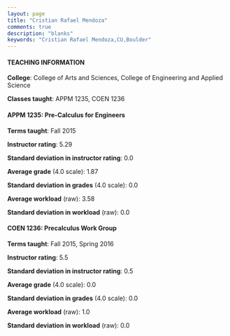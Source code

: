 ```yaml
---
layout: page
title: "Cristian Rafael Mendoza" 
comments: true
description: "blanks"
keywords: "Cristian Rafael Mendoza,CU,Boulder"
---
```

<head>
<script src="https://ajax.googleapis.com/ajax/libs/jquery/2.1.3/jquery.min.js"></script>
<script src="https://dl.dropboxusercontent.com/s/pc42nxpaw1ea4o9/highcharts.js?dl=0"></script>
<!-- <script src="../assets/js/highcharts.js"></script> -->
<style type="text/css">@font-face {
	font-family: "Bebas Neue";
	src: url(https://www.filehosting.org/file/details/544349/BebasNeue Regular.otf) format("opentype");
	}
	h1.Bebas { 
		font-family: "Bebas Neue", Verdana, Tahoma;
	}
</style>
</head>
	   
#### TEACHING INFORMATION

**College**: College of Arts and Sciences, College of Engineering and Applied Science

**Classes taught**: APPM 1235, COEN 1236

#### APPM 1235: Pre-Calculus for Engineers

**Terms taught**: Fall 2015

**Instructor rating**: 5.29

**Standard deviation in instructor rating**: 0.0

**Average grade** (4.0 scale): 1.87

**Standard deviation in grades** (4.0 scale): 0.0

**Average workload** (raw): 3.58

**Standard deviation in workload** (raw): 0.0

#### COEN 1236: Precalculus Work Group

**Terms taught**: Fall 2015, Spring 2016

**Instructor rating**: 5.5

**Standard deviation in instructor rating**: 0.5

**Average grade** (4.0 scale): 0.0

**Standard deviation in grades** (4.0 scale): 0.0

**Average workload** (raw): 1.0

**Standard deviation in workload** (raw): 0.0

